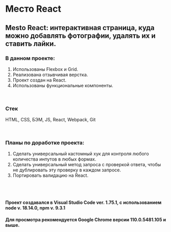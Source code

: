 # Место React

## Mesto React: интерактивная страница, куда можно добавлять фотографии, удалять их и ставить лайки.

### В данном проекте:
1. Использованы Flexbox и Grid.
2. Реализована отзывчивая верстка.
3. Проект создан на React.
4. Использованы функциональные компоненты.

<br>

### Стек
HTML, CSS, БЭМ, JS, React, Webpack, Git

<br>

### Планы по доработке проекта:
1. Сделать универсальный кастомный хук для контроля любого количества инпутов в любых формах.
2. Сделать универсальный метод запроса с проверкой ответа, чтобы не дублировать эту проверку в каждом запросе.
3. Портировать валидацию на React.

<br>

<br>

#### Проект создавался в Visual Studio Code ver. 1.75.1, с использованием node v. 18.14.0, npm v. 9.3.1
#### Для просмотра рекомендуется Google Chrome версии 110.0.5481.105 и выше.